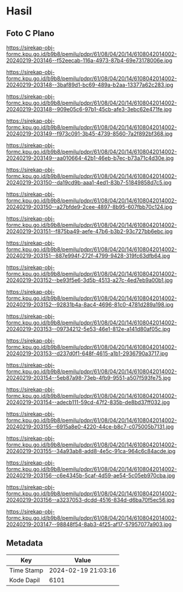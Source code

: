 # Hasil

## Foto C Plano

https://sirekap-obj-formc.kpu.go.id/b9b8/pemilu/pdpr/61/08/04/20/14/6108042014002-20240219-203146--f52eecab-116a-4973-87b4-69e73178006e.jpg

https://sirekap-obj-formc.kpu.go.id/b9b8/pemilu/pdpr/61/08/04/20/14/6108042014002-20240219-203148--3baf89d1-bc69-489a-b2aa-13377a62c283.jpg

https://sirekap-obj-formc.kpu.go.id/b9b8/pemilu/pdpr/61/08/04/20/14/6108042014002-20240219-203148--909e05c6-97b1-45cb-afe3-3ebc62e471fe.jpg

https://sirekap-obj-formc.kpu.go.id/b9b8/pemilu/pdpr/61/08/04/20/14/6108042014002-20240219-203149--f973c091-3b45-4739-8560-7a2f892bf368.jpg

https://sirekap-obj-formc.kpu.go.id/b9b8/pemilu/pdpr/61/08/04/20/14/6108042014002-20240219-203149--aa010664-42b1-46eb-b7ec-b73a71c4d30e.jpg

https://sirekap-obj-formc.kpu.go.id/b9b8/pemilu/pdpr/61/08/04/20/14/6108042014002-20240219-203150--da19cd9b-aaa1-4ed1-83b7-51849858d7c5.jpg

https://sirekap-obj-formc.kpu.go.id/b9b8/pemilu/pdpr/61/08/04/20/14/6108042014002-20240219-203150--a27bfde9-2cee-4897-8b95-607fbb70c124.jpg

https://sirekap-obj-formc.kpu.go.id/b9b8/pemilu/pdpr/61/08/04/20/14/6108042014002-20240219-203151--f875ba49-aefe-47b6-b3b2-93c727bb6ebc.jpg

https://sirekap-obj-formc.kpu.go.id/b9b8/pemilu/pdpr/61/08/04/20/14/6108042014002-20240219-203151--887e994f-272f-4799-9428-319fc63dfb64.jpg

https://sirekap-obj-formc.kpu.go.id/b9b8/pemilu/pdpr/61/08/04/20/14/6108042014002-20240219-203152--be93f5e6-3d5b-4513-a27c-4ed7eb9a00b1.jpg

https://sirekap-obj-formc.kpu.go.id/b9b8/pemilu/pdpr/61/08/04/20/14/6108042014002-20240219-203152--92831b4a-8ac4-4696-81c0-4781d289a198.jpg

https://sirekap-obj-formc.kpu.go.id/b9b8/pemilu/pdpr/61/08/04/20/14/6108042014002-20240219-203153--09734212-5e53-46e1-812e-a141d80af05c.jpg

https://sirekap-obj-formc.kpu.go.id/b9b8/pemilu/pdpr/61/08/04/20/14/6108042014002-20240219-203153--d237d0f1-648f-4615-a1b1-2936790a3717.jpg

https://sirekap-obj-formc.kpu.go.id/b9b8/pemilu/pdpr/61/08/04/20/14/6108042014002-20240219-203154--5eb87a98-73eb-4fb9-9551-a507f593fe75.jpg

https://sirekap-obj-formc.kpu.go.id/b9b8/pemilu/pdpr/61/08/04/20/14/6108042014002-20240219-203154--adecb111-59cd-47f2-835b-de8bd37ff032.jpg

https://sirekap-obj-formc.kpu.go.id/b9b8/pemilu/pdpr/61/08/04/20/14/6108042014002-20240219-203155--6915a8e0-4220-44ce-b8c7-c075005b7131.jpg

https://sirekap-obj-formc.kpu.go.id/b9b8/pemilu/pdpr/61/08/04/20/14/6108042014002-20240219-203155--34a93ab8-add8-4e5c-91ca-964c6c84acde.jpg

https://sirekap-obj-formc.kpu.go.id/b9b8/pemilu/pdpr/61/08/04/20/14/6108042014002-20240219-203156--c6e4345b-5caf-4d59-ae54-5c05eb970cba.jpg

https://sirekap-obj-formc.kpu.go.id/b9b8/pemilu/pdpr/61/08/04/20/14/6108042014002-20240219-203156--a3237053-dcdd-4516-834d-d6ba70f5ec56.jpg

https://sirekap-obj-formc.kpu.go.id/b9b8/pemilu/pdpr/61/08/04/20/14/6108042014002-20240219-203147--98848f54-8ab3-4f25-af17-57957077a903.jpg


## Metadata

| Key        | Value               |
| ---------- | ------------------- |
| Time Stamp | 2024-02-19 21:03:16 |
| Kode Dapil | 6101                |



